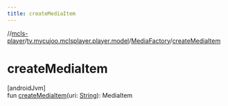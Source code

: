 ```yaml
---
title: createMediaItem
---
```

//[mcls-player](../../../index.html)/[tv.mycujoo.mclsplayer.player.model](../index.html)/[MediaFactory](index.html)/[createMediaItem](create-media-item.html)



# createMediaItem



[androidJvm]\
fun [createMediaItem](create-media-item.html)(uri: [String](https://kotlinlang.org/api/latest/jvm/stdlib/kotlin/-string/index.html)): MediaItem





